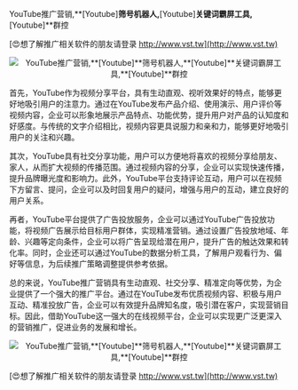 YouTube推广营销,**[Youtube]**筛号机器人,**[Youtube]**关键词霸屏工具,**[Youtube]**群控

[😍想了解推广相关软件的朋友请登录 http://www.vst.tw](http://www.vst.tw)

 <center><img src="https://vst.tw/MP4/tuiguang/png/4.png" alt="YouTube推广营销,**[Youtube]**筛号机器人,**[Youtube]**关键词霸屏工具,**[Youtube]**群控"></center>

首先，YouTube作为视频分享平台，具有生动直观、视听效果好的特点，能够更好地吸引用户的注意力。通过在YouTube发布产品介绍、使用演示、用户评价等视频内容，企业可以形象地展示产品特点、功能优势，提升用户对产品的认知度和好感度。与传统的文字介绍相比，视频内容更具说服力和亲和力，能够更好地吸引用户的关注和兴趣。

其次，YouTube具有社交分享功能，用户可以方便地将喜欢的视频分享给朋友、家人，从而扩大视频的传播范围。通过视频内容的分享，企业可以实现快速传播，提升品牌曝光度和影响力。此外，YouTube平台支持评论互动，用户可以在视频下方留言、提问，企业可以及时回复用户的疑问，增强与用户的互动，建立良好的用户关系。

再者，YouTube平台提供了广告投放服务，企业可以通过YouTube广告投放功能，将视频广告展示给目标用户群体，实现精准营销。通过设置广告投放地域、年龄、兴趣等定向条件，企业可以将广告呈现给潜在用户，提升广告的触达效果和转化率。同时，企业还可以通过YouTube的数据分析工具，了解用户观看行为、偏好等信息，为后续推广策略调整提供参考依据。

总的来说，YouTube推广营销具有生动直观、社交分享、精准定向等优势，为企业提供了一个强大的推广平台。通过在YouTube发布优质视频内容、积极与用户互动、精准投放广告，企业可以有效提升品牌知名度，吸引潜在客户，实现营销目标。因此，借助YouTube这一强大的在线视频平台，企业可以实现更广泛更深入的营销推广，促进业务的发展和增长。

 <center><img src="https://vst.tw/MP4/tuiguang/png/7.png" alt="YouTube推广营销,**[Youtube]**筛号机器人,**[Youtube]**关键词霸屏工具,**[Youtube]**群控"></center>

[😍想了解推广相关软件的朋友请登录 http://www.vst.tw](http://www.vst.tw)



